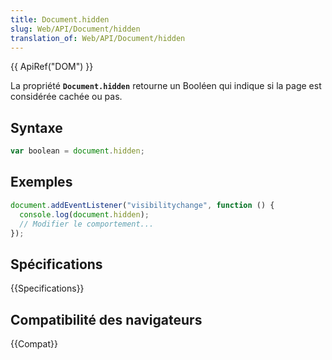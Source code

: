 ```yaml
---
title: Document.hidden
slug: Web/API/Document/hidden
translation_of: Web/API/Document/hidden
---
```


{{ ApiRef("DOM") }}

La propriété **`Document.hidden`** retourne un Booléen qui indique si la page est considérée cachée ou pas.

## Syntaxe

```js
var boolean = document.hidden;
```

## Exemples

```js
document.addEventListener("visibilitychange", function () {
  console.log(document.hidden);
  // Modifier le comportement...
});
```

## Spécifications

{{Specifications}}

## Compatibilité des navigateurs

{{Compat}}
